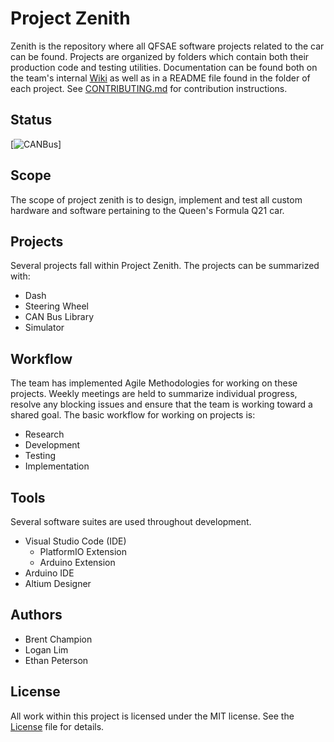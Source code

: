 # Project Zenith

Zenith is the repository where all QFSAE software projects related to the car can be found. Projects are organized by folders which contain both their production code and testing utilities. Documentation can be found both on the team's internal [Wiki](http://wiki.qfsae.ca) as well as in a README file found in the folder of each project. See [CONTRIBUTING.md](./CONTRIBUTING.md) for contribution instructions.

## Status
[![CANBus](https://travis-ci.org/)]
## Scope

The scope of project zenith is to design, implement and test all custom hardware and software pertaining to the Queen's Formula Q21 car.

## Projects 

Several projects fall within Project Zenith. 
The projects can be summarized with: 
- Dash
- Steering Wheel
- CAN Bus Library
- Simulator

## Workflow

The team has implemented Agile Methodologies for working on these projects. Weekly meetings are held to summarize individual progress, resolve any blocking issues and ensure that the team is working toward a shared goal. The basic workflow for working on projects is: 
- Research
- Development
- Testing 
- Implementation

## Tools

Several software suites are used throughout development. 
- Visual Studio Code (IDE)
    - PlatformIO Extension
    - Arduino Extension
- Arduino IDE
- Altium Designer

## Authors
- Brent Champion
- Logan Lim
- Ethan Peterson

## License
All work within this project is licensed under the MIT license. See the [License](./LICENSE) file for details. 